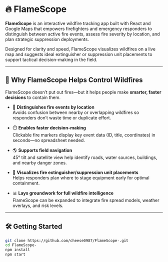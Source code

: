 # 🔥 FlameScope

**FlameScope** is an interactive wildfire tracking app built with React and Google Maps that empowers firefighters and emergency responders to distinguish between active fire events, assess fire severity by location, and plan strategic suppression deployments.

Designed for clarity and speed, FlameScope visualizes wildfires on a live map and suggests ideal extinguisher or suppression unit placements to support tactical decision-making in the field.

---

## 🚨 Why FlameScope Helps Control Wildfires

FlameScope doesn’t put out fires—but it helps people make **smarter, faster decisions** to contain them.

- 📍 **Distinguishes fire events by location**  
  Avoids confusion between nearby or overlapping wildfires so responders don’t waste time or duplicate effort.

- ⏱️ **Enables faster decision-making**  
  Clickable fire markers display key event data (ID, title, coordinates) in seconds—no spreadsheet needed.

- 🌎 **Supports field navigation**  
  45° tilt and satellite view help identify roads, water sources, buildings, and nearby danger zones.

- 🧯 **Visualizes fire extinguisher/suppression unit placements**  
  Helps responders plan where to stage equipment early for optimal containment.

- 📊 **Lays groundwork for full wildfire intelligence**  
  FlameScope can be expanded to integrate fire spread models, weather overlays, and risk levels.

---
## 🛠 Getting Started

```bash
git clone https://github.com/cheese0987/FlameScope-.git
cd FlameScope-
npm install
npm start
